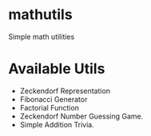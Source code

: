 mathutils
=========

Simple math utilities

# Available Utils
- Zeckendorf Representation
- Fibonacci Generator
- Factorial Function
- Zeckendorf Number Guessing Game.
- Simple Addition Trivia.
